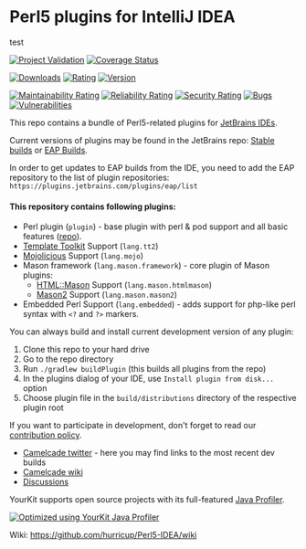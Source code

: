 # Perl5 plugins for IntelliJ IDEA

test

[![Project Validation](https://github.com/Camelcade/Perl5-IDEA/actions/workflows/push_and_pr.yml/badge.svg)](https://github.com/Camelcade/Perl5-IDEA/actions/workflows/push_and_pr.yml)
[![Coverage Status](https://coveralls.io/repos/github/Camelcade/Perl5-IDEA/badge.svg?branch=master&dummy)](https://coveralls.io/github/Camelcade/Perl5-IDEA?branch=master)

[![Downloads](https://img.shields.io/jetbrains/plugin/d/7796)](https://plugins.jetbrains.com/plugin/7796-perl)
[![Rating](https://img.shields.io/jetbrains/plugin/r/rating/7796)](https://plugins.jetbrains.com/plugin/7796-perl/reviews)
[![Version](https://img.shields.io/jetbrains/plugin/v/7796)](https://plugins.jetbrains.com/plugin/7796-perl/versions)

[![Maintainability Rating](https://sonarcloud.io/api/project_badges/measure?project=Camelcade_Perl5-IDEA&metric=sqale_rating)](https://sonarcloud.io/summary/new_code?id=Camelcade_Perl5-IDEA)
[![Reliability Rating](https://sonarcloud.io/api/project_badges/measure?project=Camelcade_Perl5-IDEA&metric=reliability_rating)](https://sonarcloud.io/summary/new_code?id=Camelcade_Perl5-IDEA)
[![Security Rating](https://sonarcloud.io/api/project_badges/measure?project=Camelcade_Perl5-IDEA&metric=security_rating)](https://sonarcloud.io/summary/new_code?id=Camelcade_Perl5-IDEA)
[![Bugs](https://sonarcloud.io/api/project_badges/measure?project=Camelcade_Perl5-IDEA&metric=bugs)](https://sonarcloud.io/summary/new_code?id=Camelcade_Perl5-IDEA)
[![Vulnerabilities](https://sonarcloud.io/api/project_badges/measure?project=Camelcade_Perl5-IDEA&metric=vulnerabilities)](https://sonarcloud.io/summary/new_code?id=Camelcade_Perl5-IDEA)

This repo contains a bundle of Perl5-related plugins for [JetBrains IDEs](https://www.jetbrains.com/).

Current versions of plugins may be found in the JetBrains
repo: [Stable builds](https://plugins.jetbrains.com/plugin/7796-perl/versions/stable)
or [EAP Builds](https://plugins.jetbrains.com/plugin/7796-perl/versions/eap).

In order to get updates to EAP builds from the IDE, you need to add the EAP repository to the list of plugin
repositories: `https://plugins.jetbrains.com/plugins/eap/list`

#### This repository contains following plugins:

- Perl plugin (`plugin`) - base plugin with perl & pod support and all basic
  features ([repo](https://plugins.jetbrains.com/plugin/7796-perl)).
- [Template Toolkit](http://www.template-toolkit.org/) Support (`lang.tt2`)
- [Mojolicious](https://mojolicious.org/) Support (`lang.mojo`)
- Mason framework (`lang.mason.framework`) - core plugin of Mason plugins:
  - [HTML::Mason](https://metacpan.org/pod/HTML::Mason) Support (`lang.mason.htmlmason`)
  - [Mason2](https://metacpan.org/pod/Mason) Support (`lang.mason.mason2`)
- Embedded Perl Support (`lang.embedded`) - adds support for php-like perl syntax with `<?` and `?>` markers.

You can always build and install current development version of any plugin:

1. Clone this repo to your hard drive
2. Go to the repo directory
3. Run `./gradlew buildPlugin` (this builds all plugins from the repo)
4. In the plugins dialog of your IDE, use `Install plugin from disk...` option
5. Choose plugin file in the `build/distributions` directory of the respective plugin root  

If you want to participate in development, don't forget to read our [contribution policy](https://github.com/hurricup/Perl5-IDEA/wiki/Contribution-policy).

* [Camelcade twitter](https://twitter.com/CamelcadeIDE) - here you may find links to the most recent dev builds
* [Camelcade wiki](https://github.com/hurricup/Perl5-IDEA/wiki)
* [Discussions](https://github.com/Camelcade/Perl5-IDEA/discussions)

YourKit supports open source projects with its full-featured <a href="https://www.yourkit.com/java/profiler/index.jsp">Java Profiler</a>.

[![Optimized using YourKit Java Profiler](https://www.yourkit.com/images/yklogo.png)](https://www.yourkit.com/java/profiler/index.jsp)

Wiki: https://github.com/hurricup/Perl5-IDEA/wiki
